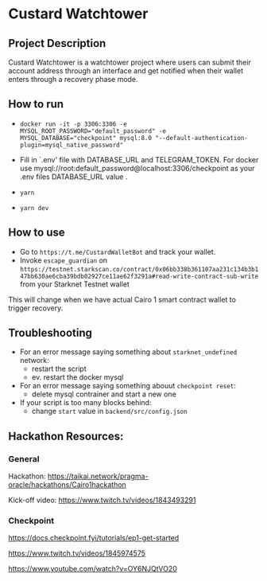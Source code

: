 # Custard Watchtower

## Project Description

Custard Watchtower is a watchtower project where users can submit their account address through an interface and get notified when their wallet enters through a recovery phase mode.

## How to run

- `docker run -it -p 3306:3306 -e MYSQL_ROOT_PASSWORD="default_password" -e MYSQL_DATABASE="checkpoint" mysql:8.0 "--default-authentication-plugin=mysql_native_password"`

- Fill in `.env' file with DATABASE_URL and TELEGRAM_TOKEN. For docker use mysql://root:default_password@localhost:3306/checkpoint as your .env files DATABASE_URL value .

- `yarn`

- `yarn dev`

## How to use

- Go to `https://t.me/CustardWalletBot` and track your wallet.
- Invoke `escape_guardian` on `https://testnet.starkscan.co/contract/0x06bb338b361107aa231c134b3b147bb630ae6cba39bdb02927ce11ae62f3291a#read-write-contract-sub-write` from your Starknet Testnet wallet

This will change when we have actual Cairo 1 smart contract wallet to trigger recovery.

## Troubleshooting

- For an error message saying something about `starknet_undefined` network:
  - restart the script
  - ev. restart the docker mysql
- For an error message saying something abouut `checkpoint reset`:
  - delete mysql contrainer and start a new one
- If your script is too many blocks behind:
  - change `start` value in `backend/src/config.json`

## Hackathon Resources:

### General

Hackathon: https://taikai.network/pragma-oracle/hackathons/Cairo1hackathon

Kick-off video: https://www.twitch.tv/videos/1843493291

### Checkpoint

https://docs.checkpoint.fyi/tutorials/ep1-get-started

https://www.twitch.tv/videos/1845974575

https://www.youtube.com/watch?v=OY6NJQtVO20
